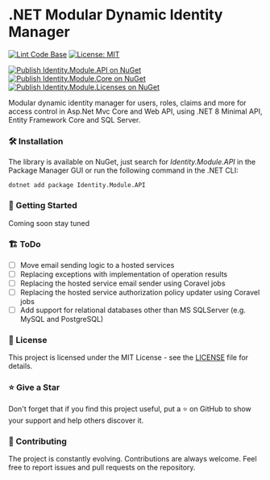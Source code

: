 ﻿# .NET Modular Dynamic Identity Manager

[![Lint Code Base](https://github.com/AngeloDotNet/MinimalApi.Identity/actions/workflows/linter.yml/badge.svg?branch=main)](https://github.com/AngeloDotNet/MinimalApi.Identity/actions/workflows/linter.yml)
[![License: MIT](https://img.shields.io/badge/License-MIT-green.svg)](https://github.com/AngeloDotNet/MinimalApi.Identity/blob/master/LICENSE)

[![Publish Identity.Module.API on NuGet](https://github.com/AngeloDotNet/MinimalApi.Identity/actions/workflows/publish.yml/badge.svg?branch=main)](https://github.com/AngeloDotNet/MinimalApi.Identity/actions/workflows/publish.yml)
[![Publish Identity.Module.Core on NuGet](https://github.com/AngeloDotNet/MinimalApi.Identity/actions/workflows/publish_core.yml/badge.svg?branch=main)](https://github.com/AngeloDotNet/MinimalApi.Identity/actions/workflows/publish_core.yml)
[![Publish Identity.Module.Licenses on NuGet](https://github.com/AngeloDotNet/MinimalApi.Identity/actions/workflows/publish_licenses.yml/badge.svg?branch=main)](https://github.com/AngeloDotNet/MinimalApi.Identity/actions/workflows/publish_licenses.yml)

Modular dynamic identity manager for users, roles, claims and more for access control in Asp.Net Mvc Core and Web API, using .NET 8 Minimal API, Entity Framework Core and SQL Server.


### 🛠️ Installation

The library is available on NuGet, just search for _Identity.Module.API_ in the Package Manager GUI or run the following command in the .NET CLI:

```shell
dotnet add package Identity.Module.API
```

### 🚀 Getting Started

Coming soon stay tuned

### 🏗️ ToDo

- [ ] Move email sending logic to a hosted services
- [ ] Replacing exceptions with implementation of operation results 
- [ ] Replacing the hosted service email sender using Coravel jobs
- [ ] Replacing the hosted service authorization policy updater using Coravel jobs
- [ ] Add support for relational databases other than MS SQLServer (e.g. MySQL and PostgreSQL)
<!--
- [ ] Add endpoints for two-factor authentication and management
- [ ] Add endpoints for downloading and deleting personal data
- [ ] Add support for multi tenancy
- [ ] Add authentication support from third-party providers (e.g. GitHub, Azure)
-->

### 📝 License

This project is licensed under the MIT License - see the [LICENSE](LICENSE) file for details.

### ⭐ Give a Star

Don't forget that if you find this project useful, put a ⭐ on GitHub to show your support and help others discover it.

### 🤝 Contributing

The project is constantly evolving. Contributions are always welcome. Feel free to report issues and pull requests on the repository.
